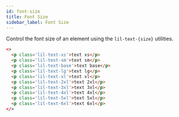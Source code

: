 ```yaml
---
id: font-size
title: Font Size
sidebar_label: Font Size
---
```


Control the font size of an element using the `lil-text-{size}` utilities.

```html live
<>
  <p class='lil-text-xs'>text xs</p>
  <p class='lil-text-sm'>text sm</p>
  <p class='lil-text-base'>text base</p>
  <p class='lil-text-lg'>text lg</p>
  <p class='lil-text-xl'>text xl</p>
  <p class='lil-text-2xl'>text 2xl</p>
  <p class='lil-text-3xl'>text 3xl</p>
  <p class='lil-text-4xl'>text 4xl</p>
  <p class='lil-text-5xl'>text 5xl</p>
  <p class='lil-text-6xl'>text 6xl</p>
</>
```
